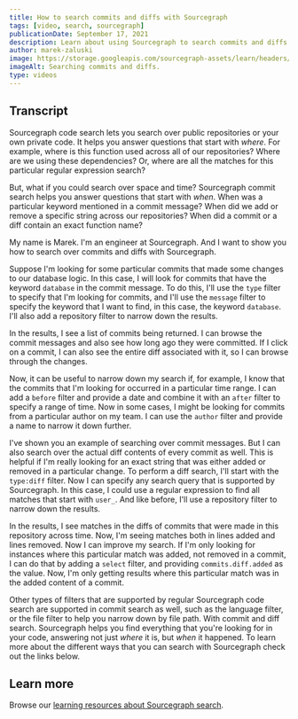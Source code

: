 ```yaml
---
title: How to search commits and diffs with Sourcegraph
tags: [video, search, sourcegraph]
publicationDate: September 17, 2021
description: Learn about using Sourcegraph to search commits and diffs.
author: marek-zaluski
image: https://storage.googleapis.com/sourcegraph-assets/learn/headers/commit-search-thumbnail.jpg
imageAlt: Searching commits and diffs.
type: videos
---
```


<EmbeddedYoutubeVideo id="w-RrDz9hyGI" />

## Transcript

Sourcegraph code search lets you search over public repositories or your own private code. It helps you answer questions that start with _where_. For example, where is this function used across all of our repositories? Where are we using these dependencies? Or, where are all the matches for this particular regular expression search?

But, what if you could search over space and time? Sourcegraph commit search helps you answer questions that start with _when_. When was a particular keyword mentioned in a commit message? When did we add or remove a specific string across our repositories? When did a commit or a diff contain an exact function name? 

My name is Marek. I'm an engineer at Sourcegraph. And I want to show you how to search over commits and diffs with Sourcegraph.

Suppose I'm looking for some particular commits that made some changes to our database logic. In this case, I will look for commits that have the keyword `database` in the commit message. To do this, I'll use the `type` filter to specify that I'm looking for commits, and I'll use the `message` filter to specify the keyword that I want to find, in this case, the keyword `database`. I'll also add a repository filter to narrow down the results.

In the results, I see a list of commits being returned. I can browse the commit messages and also see how long ago they were committed. If I click on a commit, I can also see the entire diff associated with it, so I can browse through the changes.

Now, it can be useful to narrow down my search if, for example, I know that the commits that I'm looking for occurred in a particular time range. I can add a `before` filter and provide a date and combine it with an `after` filter to specify a range of time. Now in some cases, I might be looking for commits from a particular author on my team. I can use the `author` filter and provide a name to narrow it down further.

I've shown you an example of searching over commit messages. But I can also search over the actual diff contents of every commit as well. This is helpful if I'm really looking for an exact string that was either added or removed in a particular change. To perform a diff search, I'll start with the `type:diff` filter. Now I can specify any search query that is supported by Sourcegraph. In this case, I could use a regular expression to find all matches that start with `user_`. And like before, I'll use a repository filter to narrow down the results.

In the results, I see matches in the diffs of commits that were made in this repository across time. Now, I'm seeing matches both in lines added and lines removed. Now I can improve my search. If I'm only looking for instances where this particular match was added, not removed in a commit, I can do that by adding a `select` filter, and providing `commits.diff.added` as the value. Now, I'm only getting results where this particular match was in the added content of a commit.

Other types of filters that are supported by regular Sourcegraph code search are supported in commit search as well, such as the language filter, or the file filter to help you narrow down by file path. With commit and diff search. Sourcegraph helps you find everything that you're looking for in your code, answering not just _where_ it is, but _when_ it happened. To learn more about the different ways that you can search with Sourcegraph check out the links below.

## Learn more

Browse our [learning resources about Sourcegraph search](/tags/search).

